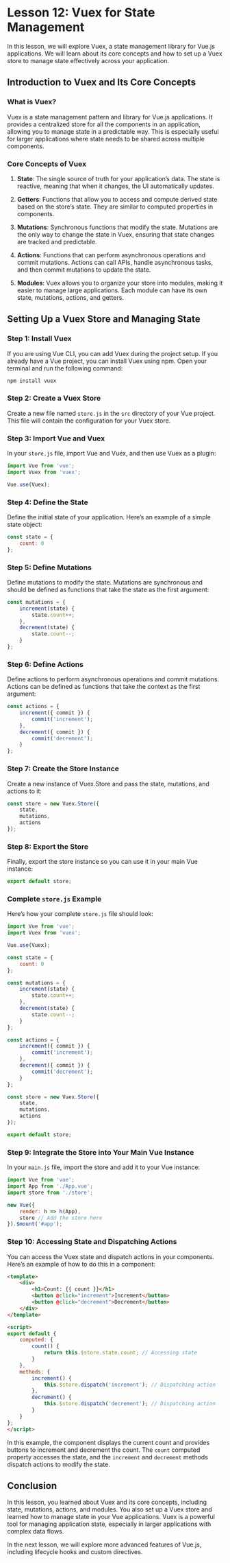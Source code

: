 # Lesson 12: Vuex for State Management

In this lesson, we will explore Vuex, a state management library for Vue.js applications. We will learn about its core concepts and how to set up a Vuex store to manage state effectively across your application.

## Introduction to Vuex and Its Core Concepts

### What is Vuex?

Vuex is a state management pattern and library for Vue.js applications. It provides a centralized store for all the components in an application, allowing you to manage state in a predictable way. This is especially useful for larger applications where state needs to be shared across multiple components.

### Core Concepts of Vuex

1. **State**: The single source of truth for your application’s data. The state is reactive, meaning that when it changes, the UI automatically updates.

2. **Getters**: Functions that allow you to access and compute derived state based on the store’s state. They are similar to computed properties in components.

3. **Mutations**: Synchronous functions that modify the state. Mutations are the only way to change the state in Vuex, ensuring that state changes are tracked and predictable.

4. **Actions**: Functions that can perform asynchronous operations and commit mutations. Actions can call APIs, handle asynchronous tasks, and then commit mutations to update the state.

5. **Modules**: Vuex allows you to organize your store into modules, making it easier to manage large applications. Each module can have its own state, mutations, actions, and getters.

## Setting Up a Vuex Store and Managing State

### Step 1: Install Vuex

If you are using Vue CLI, you can add Vuex during the project setup. If you already have a Vue project, you can install Vuex using npm. Open your terminal and run the following command:

```bash
npm install vuex
```

### Step 2: Create a Vuex Store

Create a new file named `store.js` in the `src` directory of your Vue project. This file will contain the configuration for your Vuex store.

### Step 3: Import Vue and Vuex

In your `store.js` file, import Vue and Vuex, and then use Vuex as a plugin:

```javascript
import Vue from 'vue';
import Vuex from 'vuex';

Vue.use(Vuex);
```

### Step 4: Define the State

Define the initial state of your application. Here’s an example of a simple state object:

```javascript
const state = {
    count: 0
};
```

### Step 5: Define Mutations

Define mutations to modify the state. Mutations are synchronous and should be defined as functions that take the state as the first argument:

```javascript
const mutations = {
    increment(state) {
        state.count++;
    },
    decrement(state) {
        state.count--;
    }
};
```

### Step 6: Define Actions

Define actions to perform asynchronous operations and commit mutations. Actions can be defined as functions that take the context as the first argument:

```javascript
const actions = {
    increment({ commit }) {
        commit('increment');
    },
    decrement({ commit }) {
        commit('decrement');
    }
};
```

### Step 7: Create the Store Instance

Create a new instance of Vuex.Store and pass the state, mutations, and actions to it:

```javascript
const store = new Vuex.Store({
    state,
    mutations,
    actions
});
```

### Step 8: Export the Store

Finally, export the store instance so you can use it in your main Vue instance:

```javascript
export default store;
```

### Complete `store.js` Example

Here’s how your complete `store.js` file should look:

```javascript
import Vue from 'vue';
import Vuex from 'vuex';

Vue.use(Vuex);

const state = {
    count: 0
};

const mutations = {
    increment(state) {
        state.count++;
    },
    decrement(state) {
        state.count--;
    }
};

const actions = {
    increment({ commit }) {
        commit('increment');
    },
    decrement({ commit }) {
        commit('decrement');
    }
};

const store = new Vuex.Store({
    state,
    mutations,
    actions
});

export default store;
```

### Step 9: Integrate the Store into Your Main Vue Instance

In your `main.js` file, import the store and add it to your Vue instance:

```javascript
import Vue from 'vue';
import App from './App.vue';
import store from './store';

new Vue({
    render: h => h(App),
    store // Add the store here
}).$mount('#app');
```

### Step 10: Accessing State and Dispatching Actions

You can access the Vuex state and dispatch actions in your components. Here’s an example of how to do this in a component:

```html
<template>
    <div>
        <h1>Count: {{ count }}</h1>
        <button @click="increment">Increment</button>
        <button @click="decrement">Decrement</button>
    </div>
</template>

<script>
export default {
    computed: {
        count() {
            return this.$store.state.count; // Accessing state
        }
    },
    methods: {
        increment() {
            this.$store.dispatch('increment'); // Dispatching action
        },
        decrement() {
            this.$store.dispatch('decrement'); // Dispatching action
        }
    }
};
</script>
```

In this example, the component displays the current count and provides buttons to increment and decrement the count. The `count` computed property accesses the state, and the `increment` and `decrement` methods dispatch actions to modify the state.

## Conclusion

In this lesson, you learned about Vuex and its core concepts, including state, mutations, actions, and modules. You also set up a Vuex store and learned how to manage state in your Vue applications. Vuex is a powerful tool for managing application state, especially in larger applications with complex data flows.

In the next lesson, we will explore more advanced features of Vue.js, including lifecycle hooks and custom directives. 